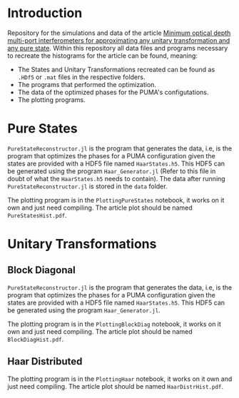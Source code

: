 # Introduction
Repository for the simulations and data of the article [Minimum optical depth multi-port interferometers for approximating any unitary transformation and any pure state](https://doi.org/10.48550/arXiv.2002.01371). Within this repository all data files and programs necessary to recreate the histograms for the article can be found, meaning:

- The States and Unitary Transformations recreated can be found as `.HDf5` or `.mat` files in the respective folders.
- The programs that performed the optimization.
- The data of the optimized phases for the PUMA's configutations.
- The plotting programs.


# Pure States

`PureStateReconstructor.jl` is the program that generates the data, i.e, is the program that optimizes the phases for a PUMA configuration given the states are provided with a HDF5 file named `HaarStates.h5`. This HDF5 can be generated using the program `Haar_Generator.jl` (Refer to this file in doubt of what the `HaarStates.h5` needs to contain). The data after running `PureStateReconstructor.jl` is stored in the `data` folder.

The plotting program is in the `PlottingPureStates` notebook, it works on it own and just need compiling. The article plot should be named `PureStatesHist.pdf`.

# Unitary Transformations

## Block Diagonal

`PureStateReconstructor.jl` is the program that generates the data, i.e, is the program that optimizes the phases for a PUMA configuration given the states are provided with a HDF5 file named `HaarStates.h5`. This HDF5 can be generated using the program `Haar_Generator.jl`.

The plotting program is in the `PlottingBlockDiag` notebook, it works on it own and just need compiling. The article plot should be named `BlockDiagHist.pdf`.

## Haar Distributed

The plotting program is in the `PlottingHaar` notebook, it works on it own and just need compiling. The article plot should be named `HaarDistrHist.pdf`.
